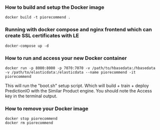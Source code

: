 ### How to build and setup the Docker image
```
docker build -t piorecommend .
```

### Running with docker compose and nginx frontend which can create SSL certificates with LE
```
docker-compose up -d
```

### How to run and access your new Docker container
```
docker run -p 8000:8000 -p 7070:7070 -v /path/to/hbasedata:/hbasedata -v /path/to/elasticdata:/elasticdata --name piorecommend -it piorecommend
```

This will run the "boot.sh" setup script. Which will build + train + deploy
PredictionIO with the Similar Product engine. You should note the Access key
in the terminal output.


### How to remove your Docker image
```
docker stop piorecommend
docker rm piorecommend
```
